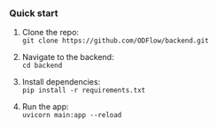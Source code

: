 ### Quick start
1. Clone the repo: <br>
` git clone https://github.com/ODFlow/backend.git `

2. Navigate to the backend: <br>
` cd backend `

3. Install dependencies: <br>
` pip install -r requirements.txt `

4. Run the app: <br>
` uvicorn main:app --reload `